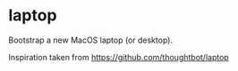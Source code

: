 # laptop
Bootstrap a new MacOS laptop (or desktop).

Inspiration taken from https://github.com/thoughtbot/laptop
